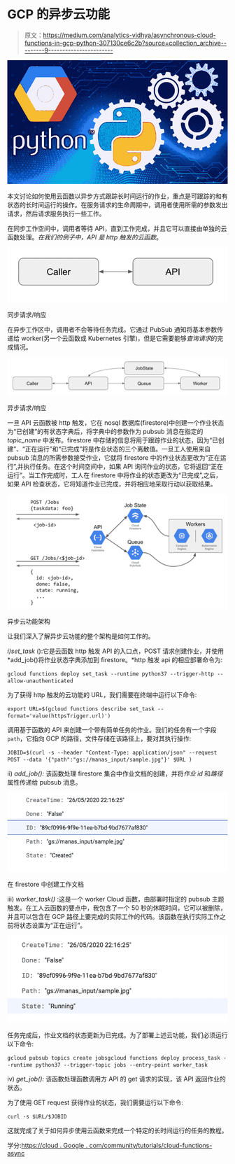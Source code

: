 # GCP 的异步云功能

> 原文：<https://medium.com/analytics-vidhya/asynchronous-cloud-functions-in-gcp-python-307130ce6c2b?source=collection_archive---------9----------------------->

![](img/14326bdbed38f74e3f73d982b28b5ba7.png)

本文讨论如何使用云函数以异步方式跟踪长时间运行的作业，重点是可跟踪的和有状态的长时间运行的操作。在服务请求的生命周期中，调用者使用所需的参数发出请求，然后请求服务执行一些工作。

在同步工作空间中，调用者等待 API，直到工作完成，并且它可以直接由单独的云函数处理。*在我们的例子中，API 是 http 触发的云函数*。

![](img/b21afaf05127be990913eb05838f1834.png)

同步请求/响应

在异步工作区中，调用者不会等待任务完成。它通过 PubSub 通知将基本参数传递给 worker(另一个云函数或 Kubernetes 引擎)，但是它需要能够*查询请求*的完成情况。

![](img/e3a4ba62c5142ae35aea091fa83b67a4.png)

异步请求/响应

一旦 API 云函数被 http 触发，它在 nosql 数据库(firestore)中创建一个作业状态为“已创建”的有状态字典后，将字典中的参数作为 pubsub 消息在指定的 *topic_name* 中发布。firestore 中存储的信息将用于跟踪作业的状态，因为“已创建”、“正在运行”和“已完成”将是作业状态的三个离散值。一旦工人使用来自 pubsub 消息的所需参数接受作业，它就将 firestore 中的作业状态更改为“正在运行”,并执行任务。在这个时间空间中，如果 API 询问作业的状态，它将返回“正在运行”。当工作完成时，工人在 firestore 中将作业的状态更改为“已完成”,之后，如果 API 检查状态，它将知道作业已完成，并将相应地采取行动以获取结果。

![](img/bd79afb54d13951f49ac2e0c314521db.png)

异步云功能架构

让我们深入了解异步云功能的整个架构是如何工作的。

*i)set_task* ():它是云函数 http 触发 API 的入口点，POST 请求创建作业，并使用 *add_job()将作业状态字典添加到 firestore。*http 触发 api 的相应部署命令为:

```
gcloud functions deploy set_task --runtime python37 --trigger-http --allow-unauthenticated
```

为了获得 http 触发的云功能的 URL，我们需要在终端中运行以下命令:

```
export URL=$(gcloud functions describe set_task --format='value(httpsTrigger.url)')
```

调用基于函数的 API 来创建一个带有简单任务的作业。我们的任务有一个字段`path`，它指向 GCP 的路径，文件存储在该路径上，要对其执行操作:

```
JOBID=$(curl -s --header "Content-Type: application/json" --request POST --data '{"path":"gs://manas_input/sample.jpg"}' $URL )
```

ii) *add_job():* 该函数处理 firestore 集合中作业文档的创建，并将*作业 id* 和*路径*属性传递给 pubsub 消息。

![](img/ef1af405d2ad7fd0452edbbb7c728765.png)

在 firestore 中创建工作文档

iii) *worker_task()* :这是一个 worker Cloud 函数，由部署时指定的 pubsub 主题触发。在工人云函数的要点中，我包含了一个 50 秒的休眠时间，它可以被删除，并且可以包含在 GCP 路径上要完成的实际工作的代码。该函数在执行实际工作之前将状态设置为“正在运行”。

![](img/24abca32028b6488c6ceeb3f8e0456d5.png)

任务完成后，作业文档的状态更新为已完成。为了部署上述云功能，我们必须运行以下命令:

```
gcloud pubsub topics create jobsgcloud functions deploy process_task --runtime python37 --trigger-topic jobs --entry-point worker_task
```

iv) *get_job():* 该函数处理函数调用方 API 的 get 请求的实现，该 API 返回作业的状态。

为了使用 GET request 获得作业的状态，我们需要运行以下命令:

```
curl -s $URL/$JOBID
```

这就完成了关于如何异步使用云函数来完成一个特定的长时间运行的任务的教程。

学分:[https://cloud . Google . com/community/tutorials/cloud-functions-async](https://cloud.google.com/community/tutorials/cloud-functions-async)